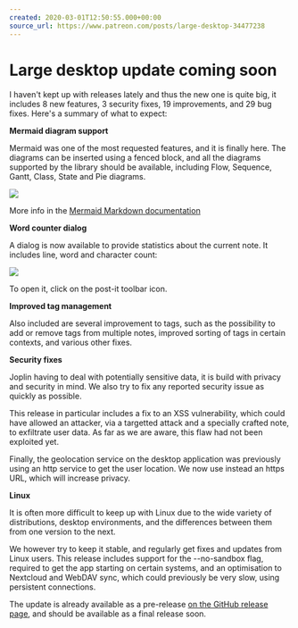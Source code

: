 ```yaml
---
created: 2020-03-01T12:50:55.000+00:00
source_url: https://www.patreon.com/posts/large-desktop-34477238
---
```


# Large desktop update coming soon

I haven't kept up with releases lately and thus the new one is quite big, it includes 8 new features, 3 security fixes, 19 improvements, and 29 bug fixes. Here's a summary of what to expect:

**Mermaid diagram support**

Mermaid was one of the most requested features, and it is finally here. The diagrams can be inserted using a fenced block, and all the diagrams supported by the library should be available, including Flow, Sequence, Gantt, Class, State and Pie diagrams.

![](https://raw.githubusercontent.com/laurent22/joplin/dev/Assets/WebsiteAssets/images/news/20200301-125055_0.png)

More info in the [Mermaid Markdown documentation](https://joplinapp.org/markdown/#diagrams) 

**Word counter dialog**

A dialog is now available to provide statistics about the current note. It includes line, word and character count:

![](https://raw.githubusercontent.com/laurent22/joplin/dev/Assets/WebsiteAssets/images/news/20200301-125055_1.png)

To open it, click on the post-it toolbar icon.

**Improved tag management**

Also included are several improvement to tags, such as the possibility to add or remove tags from multiple notes, improved sorting of tags in certain contexts, and various other fixes.

**Security fixes**

Joplin having to deal with potentially sensitive data, it is build with privacy and security in mind. We also try to fix any reported security issue as quickly as possible.

This release in particular includes a fix to an XSS vulnerability, which could have allowed an attacker, via a targetted attack and a specially crafted note, to exfiltrate user data. As far as we are aware, this flaw had not been exploited yet.

Finally, the geolocation service on the desktop application was previously using an http service to get the user location. We now use instead an https URL, which will increase privacy.

**Linux**

It is often more difficult to keep up with Linux due to the wide variety of distributions, desktop environments, and the differences between them from one version to the next.

We however try to keep it stable, and regularly get fixes and updates from Linux users. This release includes support for the --no-sandbox flag, required to get the app starting on certain systems, and an optimisation to Nextcloud and WebDAV sync, which could previously be very slow, using persistent connections.

The update is already available as a pre-release [on the GitHub release page](https://github.com/laurent22/joplin/releases/tag/v1.0.187), and should be available as a final release soon.